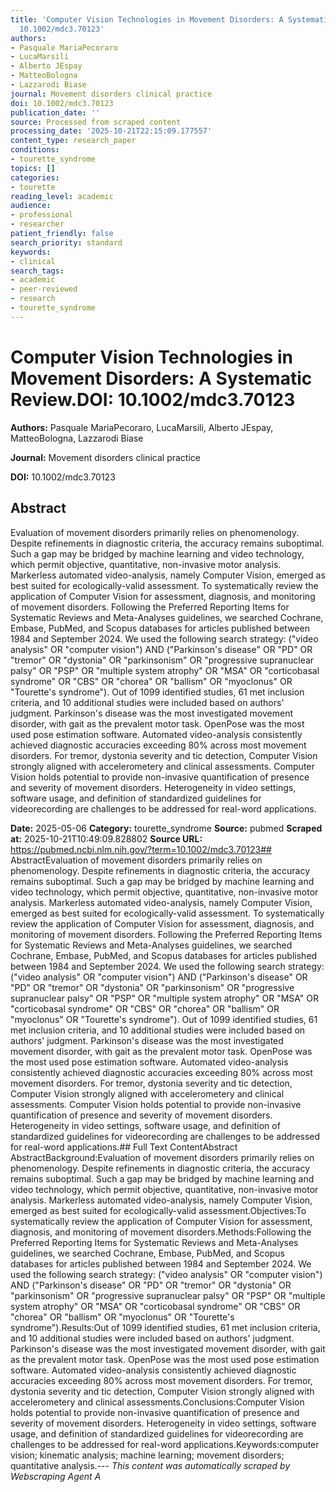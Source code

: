 ```yaml
---
title: 'Computer Vision Technologies in Movement Disorders: A Systematic Review.**DOI:**
  10.1002/mdc3.70123'
authors:
- Pasquale MariaPecoraro
- LucaMarsili
- Alberto JEspay
- MatteoBologna
- Lazzarodi Biase
journal: Movement disorders clinical practice
doi: 10.1002/mdc3.70123
publication_date: ''
source: Processed from scraped content
processing_date: '2025-10-21T22:15:09.177557'
content_type: research_paper
conditions:
- tourette_syndrome
topics: []
categories:
- tourette
reading_level: academic
audience:
- professional
- researcher
patient_friendly: false
search_priority: standard
keywords:
- clinical
search_tags:
- academic
- peer-reviewed
- research
- tourette_syndrome
---
```


# Computer Vision Technologies in Movement Disorders: A Systematic Review.**DOI:** 10.1002/mdc3.70123

**Authors:** Pasquale MariaPecoraro, LucaMarsili, Alberto JEspay, MatteoBologna, Lazzarodi Biase

**Journal:** Movement disorders clinical practice

**DOI:** 10.1002/mdc3.70123

## Abstract

Evaluation of movement disorders primarily relies on phenomenology. Despite refinements in diagnostic criteria, the accuracy remains suboptimal. Such a gap may be bridged by machine learning and video technology, which permit objective, quantitative, non-invasive motor analysis. Markerless automated video-analysis, namely Computer Vision, emerged as best suited for ecologically-valid assessment.
To systematically review the application of Computer Vision for assessment, diagnosis, and monitoring of movement disorders.
Following the Preferred Reporting Items for Systematic Reviews and Meta-Analyses guidelines, we searched Cochrane, Embase, PubMed, and Scopus databases for articles published between 1984 and September 2024. We used the following search strategy: ("video analysis" OR "computer vision") AND ("Parkinson's disease" OR "PD" OR "tremor" OR "dystonia" OR "parkinsonism" OR "progressive supranuclear palsy" OR "PSP" OR "multiple system atrophy" OR "MSA" OR "corticobasal syndrome" OR "CBS" OR "chorea" OR "ballism" OR "myoclonus" OR "Tourette's syndrome").
Out of 1099 identified studies, 61 met inclusion criteria, and 10 additional studies were included based on authors' judgment. Parkinson's disease was the most investigated movement disorder, with gait as the prevalent motor task. OpenPose was the most used pose estimation software. Automated video-analysis consistently achieved diagnostic accuracies exceeding 80% across most movement disorders. For tremor, dystonia severity and tic detection, Computer Vision strongly aligned with accelerometery and clinical assessments.
Computer Vision holds potential to provide non-invasive quantification of presence and severity of movement disorders. Heterogeneity in video settings, software usage, and definition of standardized guidelines for videorecording are challenges to be addressed for real-word applications.

**Date:** 2025-05-06
**Category:** tourette_syndrome
**Source:** pubmed
**Scraped at:** 2025-10-21T10:49:09.828802
**Source URL:** https://pubmed.ncbi.nlm.nih.gov/?term=10.1002/mdc3.70123## AbstractEvaluation of movement disorders primarily relies on phenomenology. Despite refinements in diagnostic criteria, the accuracy remains suboptimal. Such a gap may be bridged by machine learning and video technology, which permit objective, quantitative, non-invasive motor analysis. Markerless automated video-analysis, namely Computer Vision, emerged as best suited for ecologically-valid assessment.
To systematically review the application of Computer Vision for assessment, diagnosis, and monitoring of movement disorders.
Following the Preferred Reporting Items for Systematic Reviews and Meta-Analyses guidelines, we searched Cochrane, Embase, PubMed, and Scopus databases for articles published between 1984 and September 2024. We used the following search strategy: ("video analysis" OR "computer vision") AND ("Parkinson's disease" OR "PD" OR "tremor" OR "dystonia" OR "parkinsonism" OR "progressive supranuclear palsy" OR "PSP" OR "multiple system atrophy" OR "MSA" OR "corticobasal syndrome" OR "CBS" OR "chorea" OR "ballism" OR "myoclonus" OR "Tourette's syndrome").
Out of 1099 identified studies, 61 met inclusion criteria, and 10 additional studies were included based on authors' judgment. Parkinson's disease was the most investigated movement disorder, with gait as the prevalent motor task. OpenPose was the most used pose estimation software. Automated video-analysis consistently achieved diagnostic accuracies exceeding 80% across most movement disorders. For tremor, dystonia severity and tic detection, Computer Vision strongly aligned with accelerometery and clinical assessments.
Computer Vision holds potential to provide non-invasive quantification of presence and severity of movement disorders. Heterogeneity in video settings, software usage, and definition of standardized guidelines for videorecording are challenges to be addressed for real-word applications.## Full Text ContentAbstract AbstractBackground:Evaluation of movement disorders primarily relies on phenomenology. Despite refinements in diagnostic criteria, the accuracy remains suboptimal. Such a gap may be bridged by machine learning and video technology, which permit objective, quantitative, non-invasive motor analysis. Markerless automated video-analysis, namely Computer Vision, emerged as best suited for ecologically-valid assessment.Objectives:To systematically review the application of Computer Vision for assessment, diagnosis, and monitoring of movement disorders.Methods:Following the Preferred Reporting Items for Systematic Reviews and Meta-Analyses guidelines, we searched Cochrane, Embase, PubMed, and Scopus databases for articles published between 1984 and September 2024. We used the following search strategy: ("video analysis" OR "computer vision") AND ("Parkinson's disease" OR "PD" OR "tremor" OR "dystonia" OR "parkinsonism" OR "progressive supranuclear palsy" OR "PSP" OR "multiple system atrophy" OR "MSA" OR "corticobasal syndrome" OR "CBS" OR "chorea" OR "ballism" OR "myoclonus" OR "Tourette's syndrome").Results:Out of 1099 identified studies, 61 met inclusion criteria, and 10 additional studies were included based on authors' judgment. Parkinson's disease was the most investigated movement disorder, with gait as the prevalent motor task. OpenPose was the most used pose estimation software. Automated video-analysis consistently achieved diagnostic accuracies exceeding 80% across most movement disorders. For tremor, dystonia severity and tic detection, Computer Vision strongly aligned with accelerometery and clinical assessments.Conclusions:Computer Vision holds potential to provide non-invasive quantification of presence and severity of movement disorders. Heterogeneity in video settings, software usage, and definition of standardized guidelines for videorecording are challenges to be addressed for real-word applications.Keywords:computer vision; kinematic analysis; machine learning; movement disorders; quantitative analysis.---
*This content was automatically scraped by Webscraping Agent A*